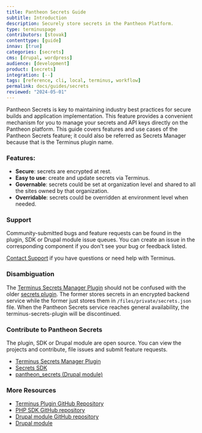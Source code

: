 ```yaml
---
title: Pantheon Secrets Guide
subtitle: Introduction
description: Securely store secrets in the Pantheon Platform.
type: terminuspage
contributors: [stovak]
contenttype: [guide]
innav: [true]
categories: [secrets]
cms: [drupal, wordpress]
audience: [development]
product: [secrets]
integration: [--]
tags: [reference, cli, local, terminus, workflow]
permalink: docs/guides/secrets
reviewed: "2024-05-01"
---
```


Pantheon Secrets is key to maintaining industry best practices for secure builds and application implementation. This feature provides a convenient mechanism for you to manage your secrets and API keys directly on the Pantheon platform.
This guide covers features and use cases of the Pantheon Secrets feature; it could also be referred as Secrets Manager because that is the Terminus plugin name.

### Features:

* **Secure**: secrets are encrypted at rest.
* **Easy to use**: create and update secrets via Terminus.
* **Governable**: secrets could be set at organization level and shared to all the sites owned by that organization.
* **Overridable**: secrets could be overridden at environment level when needed.


### Support
Community-submitted bugs and feature requests can be found in the plugin, SDK or Drupal module issue queues. You can create an issue in the corresponding component if you don't see your bug or feedback listed.

[Contact Support](https://dashboard.pantheon.io/#support/support/all) if you have questions or need help with Terminus.

### Disambiguation

The [Terminus Secrets Manager Plugin](https://github.com/pantheon-systems/terminus-secrets-manager-plugin) should not be confused with the older [secrets plugin](https://github.com/pantheon-systems/terminus-secrets-plugin).  The former stores secrets in an encrypted backend service while the former just stores them in `/files/private/secrets.json` file.  When the Pantheon Secrets service reaches general availability, the terminus-secrets-plugin will be discontinued.

### Contribute to Pantheon Secrets

The plugin, SDK or Drupal module are open source. You can view the projects and contribute, file issues and submit feature requests.

* [Terminus Secrets Manager Plugin](https://github.com/pantheon-systems/terminus-secrets-manager-plugin)
* [Secrets SDK](https://github.com/pantheon-systems/customer-secrets-php-sdk)
* [pantheon_secrets (Drupal module)](https://github.com/pantheon-systems/pantheon_secrets)

### More Resources

* [Terminus Plugin GitHub Repository](https://github.com/pantheon-systems/terminus-secrets-manager-plugin)
* [PHP SDK GitHub repository](https://github.com/pantheon-systems/customer-secrets-php-sdk)
* [Drupal module GitHub repository](https://github.com/pantheon-systems/pantheon_secrets)
* [Drupal module](https://www.drupal.org/project/pantheon_secrets)
